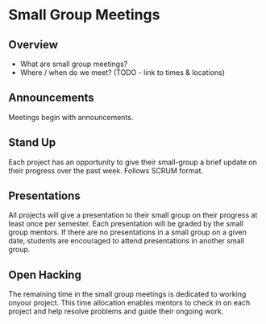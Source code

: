 # Small Group Meetings

## Overview
- What are small group meetings?
- Where / when do we meet? (TODO - link to times & locations)

## Announcements
Meetings begin with announcements.

## Stand Up
Each project has an opportunity to give their small-group a brief update on their progress over the past week. Follows SCRUM format.

## Presentations
All projects will give a presentation to their small group on their progress at least once per semester. Each presentation will be graded by the small group mentors. If there are no presentations in a small group on a given date, students are encouraged to attend presentations in another small group.

## Open Hacking
The remaining time in the small group meetings is dedicated to working onyour project. This time allocation enables mentors to check in on each project and help resolve problems and guide their ongoing work.
